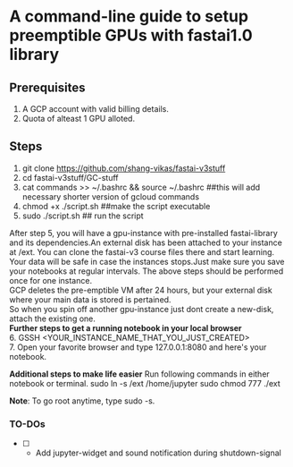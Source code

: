 # A command-line guide to setup preemptible GPUs with fastai1.0 library

## Prerequisites
1. A GCP account with valid billing details.
2. Quota of alteast 1 GPU alloted.

## Steps
1. git clone https://github.com/shang-vikas/fastai-v3stuff
2. cd fastai-v3stuff/GC-stuff
3. cat commands >> ~/.bashrc && source ~/.bashrc ##this will add necessary shorter version of gcloud commands
4. chmod +x ./script.sh  ##make the script executable
5. sudo ./script.sh  ## run the script

After step 5, you will have a gpu-instance with pre-installed fastai-library and its dependencies.An external disk has been attached to your instance at /ext.
You can clone the fastai-v3 course files there and start learning. Your data will be safe in case the instances stops.Just make sure you save your notebooks at regular intervals.
 The above steps should be performed once for one instance.<br>
 GCP deletes the pre-emptible VM after 24 hours, but your external disk where your main data is stored is pertained.<br>
So when you spin off another gpu-instance just dont create a new-disk, attach the existing one.<br>
**Further steps to get a running notebook in your local browser** <br>
6. GSSH <YOUR_INSTANCE_NAME_THAT_YOU_JUST_CREATED> <br>
7. Open your favorite browser and type 127.0.0.1:8080 and here's your notebook. <br>

**Additional steps to make life easier**
Run following commands in either notebook or terminal.
sudo ln -s /ext /home/jupyter
sudo chmod 777 ./ext

**Note**: To go root anytime, type sudo -s.

### TO-DOs
- [ ] - Add jupyter-widget and sound notification during shutdown-signal
